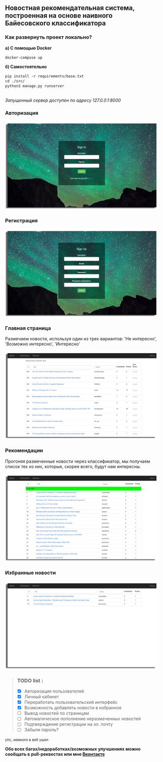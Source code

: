 <h2> Новостная рекомендательная система, построенная на основе наивного Байесовского классификатора</h2>

<h3>Как развернуть проект локально?</h3>

<b>а) С помощью Docker</b>

    docker-compose up

<b>б) Самостоятельно</b>

    pip install -r requirements/base.txt
    cd ./src/
    python3 manage.py runserver

<br>
<i>Запущенный сервер доступен по адресу 127.0.0.1:8000</i>
<br>
<h3>Авторизация</h3>

![login](https://github.com/EvilPug/news/raw/hackernews/previews/login.png)

<h3>Регистрация</h3>

![signup](https://github.com/EvilPug/news/raw/hackernews/previews/signup.png)

<h3>Главная страница</h3>
Размечаем новости, используя один из трех вариантов: 'Не интересно', 'Возможно интересно', 'Интересно'

![index](https://github.com/EvilPug/news/raw/hackernews/previews/index.png)

<h3>Рекомендации</h3>
Прогоняя размеченные новости через классификатор, мы получаем список тех из них, которые, скорее всего, будут нам интересны.

![recommendations](https://github.com/EvilPug/news/raw/hackernews/previews/recommendations.png)

<h3>Избранные новости</h3>

![favorite](https://github.com/EvilPug/news/raw/hackernews/previews/favorite.png)

> ### TODO list :
> - [x] Авторизация пользователей
> - [x] Личный кабинет
> - [x] Переработать пользовательский интерфейс
> - [x] Возможность добавлять новости в избранное
> - [ ] Вывод новостей по страницам
> - [ ] Автоматическое пополнение неразмеченных новостей
> - [ ] Подтверждение регистрации на эл. почту
> - [ ] Забыли пароль?

<small>упс, немного в веб ушел</small>

<b>Обо всех багах/недоработках/возможных улучшениях можно сообщать в pull-реквестах или мне [Вконтакте](https://vk.com/evil_pug)</b>
